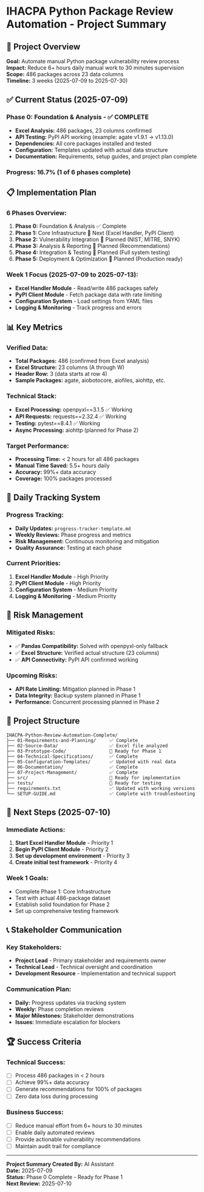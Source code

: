 # IHACPA Python Package Review Automation - Project Summary

## 🎯 Project Overview
**Goal:** Automate manual Python package vulnerability review process  
**Impact:** Reduce 6+ hours daily manual work to 30 minutes supervision  
**Scope:** 486 packages across 23 data columns  
**Timeline:** 3 weeks (2025-07-09 to 2025-07-30)

## ✅ Current Status (2025-07-09)

### **Phase 0: Foundation & Analysis** - ✅ COMPLETE
- **Excel Analysis:** 486 packages, 23 columns confirmed
- **API Testing:** PyPI API working (example: agate v1.9.1 → v1.13.0)
- **Dependencies:** All core packages installed and tested
- **Configuration:** Templates updated with actual data structure
- **Documentation:** Requirements, setup guides, and project plan complete

### **Progress:** 16.7% (1 of 6 phases complete)

## 📋 Implementation Plan

### **6 Phases Overview:**
1. **Phase 0:** Foundation & Analysis ✅ Complete
2. **Phase 1:** Core Infrastructure 🔄 Next (Excel Handler, PyPI Client)
3. **Phase 2:** Vulnerability Integration 🔄 Planned (NIST, MITRE, SNYK)
4. **Phase 3:** Analysis & Reporting 🔄 Planned (Recommendations)
5. **Phase 4:** Integration & Testing 🔄 Planned (Full system testing)
6. **Phase 5:** Deployment & Optimization 🔄 Planned (Production ready)

### **Week 1 Focus (2025-07-09 to 2025-07-13):**
- **Excel Handler Module** - Read/write 486 packages safely
- **PyPI Client Module** - Fetch package data with rate limiting
- **Configuration System** - Load settings from YAML files
- **Logging & Monitoring** - Track progress and errors

## 📊 Key Metrics

### **Verified Data:**
- **Total Packages:** 486 (confirmed from Excel analysis)
- **Excel Structure:** 23 columns (A through W)
- **Header Row:** 3 (data starts at row 4)
- **Sample Packages:** agate, aiobotocore, aiofiles, aiohttp, etc.

### **Technical Stack:**
- **Excel Processing:** openpyxl==3.1.5 ✅ Working
- **API Requests:** requests==2.32.4 ✅ Working
- **Testing:** pytest==8.4.1 ✅ Working
- **Async Processing:** aiohttp (planned for Phase 2)

### **Target Performance:**
- **Processing Time:** < 2 hours for all 486 packages
- **Manual Time Saved:** 5.5+ hours daily
- **Accuracy:** 99%+ data accuracy
- **Coverage:** 100% packages processed

## 🔄 Daily Tracking System

### **Progress Tracking:**
- **Daily Updates:** `progress-tracker-template.md`
- **Weekly Reviews:** Phase progress and metrics
- **Risk Management:** Continuous monitoring and mitigation
- **Quality Assurance:** Testing at each phase

### **Current Priorities:**
1. **Excel Handler Module** - High Priority
2. **PyPI Client Module** - High Priority
3. **Configuration System** - Medium Priority
4. **Logging & Monitoring** - Medium Priority

## 🚨 Risk Management

### **Mitigated Risks:**
- ✅ **Pandas Compatibility:** Solved with openpyxl-only fallback
- ✅ **Excel Structure:** Verified actual structure (23 columns)
- ✅ **API Connectivity:** PyPI API confirmed working

### **Upcoming Risks:**
- **API Rate Limiting:** Mitigation planned in Phase 1
- **Data Integrity:** Backup system planned in Phase 1
- **Performance:** Concurrent processing planned in Phase 2

## 📁 Project Structure

```
IHACPA-Python-Review-Automation-Complete/
├── 01-Requirements-and-Planning/     ✅ Complete
├── 02-Source-Data/                   ✅ Excel file analyzed
├── 03-Prototype-Code/                🔄 Ready for Phase 1
├── 04-Technical-Specifications/      ✅ Complete
├── 05-Configuration-Templates/       ✅ Updated with real data
├── 06-Documentation/                 ✅ Complete
├── 07-Project-Management/            ✅ Complete
├── src/                              🔄 Ready for implementation
├── tests/                            🔄 Ready for testing
├── requirements.txt                  ✅ Updated with working versions
└── SETUP-GUIDE.md                    ✅ Complete with troubleshooting
```

## 🎯 Next Steps (2025-07-10)

### **Immediate Actions:**
1. **Start Excel Handler Module** - Priority 1
2. **Begin PyPI Client Module** - Priority 2
3. **Set up development environment** - Priority 3
4. **Create initial test framework** - Priority 4

### **Week 1 Goals:**
- Complete Phase 1: Core Infrastructure
- Test with actual 486-package dataset
- Establish solid foundation for Phase 2
- Set up comprehensive testing framework

## 📞 Stakeholder Communication

### **Key Stakeholders:**
- **Project Lead** - Primary stakeholder and requirements owner
- **Technical Lead** - Technical oversight and coordination
- **Development Resource** - Implementation and technical support

### **Communication Plan:**
- **Daily:** Progress updates via tracking system
- **Weekly:** Phase completion reviews
- **Major Milestones:** Stakeholder demonstrations
- **Issues:** Immediate escalation for blockers

## 🏆 Success Criteria

### **Technical Success:**
- [ ] Process 486 packages in < 2 hours
- [ ] Achieve 99%+ data accuracy
- [ ] Generate recommendations for 100% of packages
- [ ] Zero data loss during processing

### **Business Success:**
- [ ] Reduce manual effort from 6+ hours to 30 minutes
- [ ] Enable daily automated reviews
- [ ] Provide actionable vulnerability recommendations
- [ ] Maintain audit trail for compliance

---

**Project Summary Created By:** AI Assistant  
**Date:** 2025-07-09  
**Status:** Phase 0 Complete - Ready for Phase 1  
**Next Review:** 2025-07-10